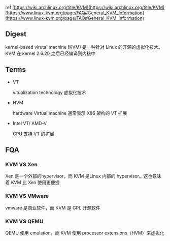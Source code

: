 ref
[https://wiki.archlinux.org/title/KVM](https://wiki.archlinux.org/title/KVM)
[https://www.linux-kvm.org/page/FAQ#General_KVM_information](https://www.linux-kvm.org/page/FAQ#General_KVM_information)
## Digest
kernel-based virutal machine (KVM) 是一种针对 Linux 的开源的虚拟化技术。KVM 在 kernel 2.6.20 之后已经编译到内核中 
## Terms

- VT

  vitualization technology 虚拟化技术

- HVM

  hardware Virtual machine 通常表示 X86 架构的 VT 扩展

- Intel VT/ AMD-V

  CPU 支持 VT 的扩展

## FQA
### KVM VS Xen
Xen 是一个外部的hypervisor，而 KVM 是Linux 内部的 hypervisor。这也意味着 KVM 比 Xen 使用更便捷
### KVM VS VMware
vmware 是商业软件，而 KVM 是 GPL 开源软件
### KVM VS QEMU
QEMU 使用 emulation，而 KVM 使用 processor extensions（HVM）来虚拟化

